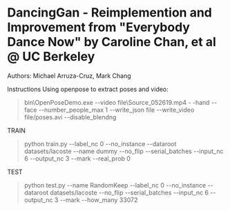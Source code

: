 # DancingGan - Reimplemention and Improvement from "Everybody Dance Now" by Caroline Chan, et al @ UC Berkeley

Authors: Michael Arruza-Cruz, Mark Chang

Instructions
Using openpose to extract poses and video:
>bin\OpenPoseDemo.exe --video file\Source_052619.mp4 - -hand --face --number_people_max 1 --write_json file --write_video file/poses.avi --disable_blendng

TRAIN
>python train.py --label_nc 0 --no_instance --dataroot datasets/lacoste --name dummy --no_flip --serial_batches --input_nc 6 --output_nc 3 --mark --real_prob 0

TEST
>python test.py --name RandomKeep --label_nc 0 --no_instance --dataroot datasets/lacoste --no_flip --serial_batches --input_nc 6 --output_nc 3 --mark --how_many 33072
